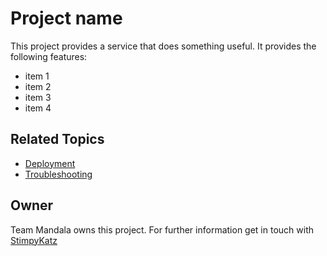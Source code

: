 # Project name
This project provides a service that does something useful. It provides the following features:
* item 1
* item 2
* item 3
* item 4

## Related Topics
* [Deployment](/doc/deployment.md)
* [Troubleshooting](troubleshooting.md)

## Owner
Team Mandala owns this project. For further information get in touch with [StimpyKatz](https://github.com/StimpyKatz)